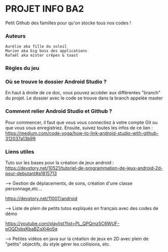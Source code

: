 # PROJET INFO BA2
Petit Github des familles pour qu'on stocke tous nos codes !

### Auteurs
```
Aurélie aka fille du soleil 
Marion aka big boss des applications
Rafaël aka mister crêpes & toast
```
### Règles du jeu

### Où se trouve le dossier Android Studio ? 
En haut à droite de ce doc, vous pouvez accéder aux différentes "branch" du projet. Le dossier avec le code se trouve dans la branch appelée master

### Comment relier Android Studio et Github ?
Pour commencer, il faut que vous vous connectiez à votre compte Git ou que vous vous enregistriez.
Ensuite, suivez toutes les infos de ce lien :
https://medium.com/code-yoga/how-to-link-android-studio-with-github-312037a13b99

### Liens utiles

Tuto sur les bases pour la création de jeux android :
https://devstory.net/10521/tutoriel-de-programmation-de-jeux-android-2d-pour-debutant#a1815713

--> Gestion de déplacements, de sons, création d'une classe personnage,etc...

https://devstory.net/11007/android

--> Liste de plein de petits tutos expliqués en français avec des codes de démo

https://youtube.com/playlist?list=PL_QPQmz5C6WUF-pOQDsbsKbaBZqXj4qSq

--> Petites vidéos en java sur la création de jeux en 2D avec plein de "petits" objectifs, du style gérer les collisions, etc.
